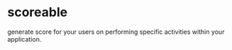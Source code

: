scoreable
=========

generate score for your users on performing specific activities within your application.